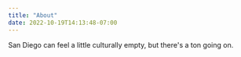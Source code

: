 ```yaml
---
title: "About"
date: 2022-10-19T14:13:48-07:00
---
```


San Diego can feel a little culturally empty, but there's a ton going on.
